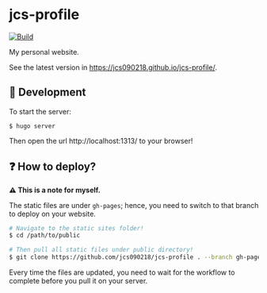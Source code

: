 # jcs-profile

[![Build](https://github.com/jcs090218/jcs-profile/actions/workflows/build.yml/badge.svg)](https://github.com/jcs090218/jcs-profile/actions/workflows/build.yml)

My personal website.

See the latest version in https://jcs090218.github.io/jcs-profile/.

## 🔨 Development

To start the server:

```
$ hugo server
```

Then open the url http://localhost:1313/ to your browser!

## ❓ How to deploy?

**⚠️ This is a note for myself.**

The static files are under `gh-pages`; hence, you need to switch to that branch to deploy on your website.

```sh
# Navigate to the static sites folder!
$ cd /path/to/public

# Then pull all static files under public directory!
$ git clone https://github.com/jcs090218/jcs-profile . --branch gh-pages
```

Every time the files are updated, you need to wait for the workflow to complete before you pull it on your server.
